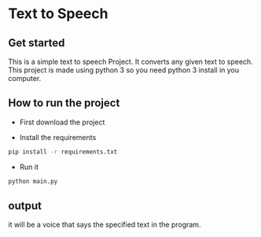 # Text to Speech
## Get started

This is a simple text to speech Project. It converts any given text to speech. This project is made using python 3 so you need python 3 install in you computer.

## How to run the project

- First download the project

- Install the requirements
```bash
pip install -r requirements.txt
```
- Run it

```bash
python main.py
```

## output

it will be a voice that says the specified text in the program.